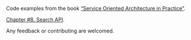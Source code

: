 Code examples from the book [“Service Oriented Architecture in Practice”](http://ukrmap.su/en-ruby).

[Chapter #8. Search API](http://ukrmap.su/en-ruby/chapter08-search-api.html).

Any feedback or contributing are welcomed.
